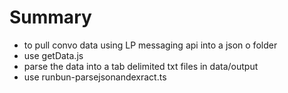 # Summary

- to pull convo data using LP messaging api into a json o folder
- use getData.js
- parse the data into a tab delimited txt files in data/output
- use runbun-parsejsonandexract.ts